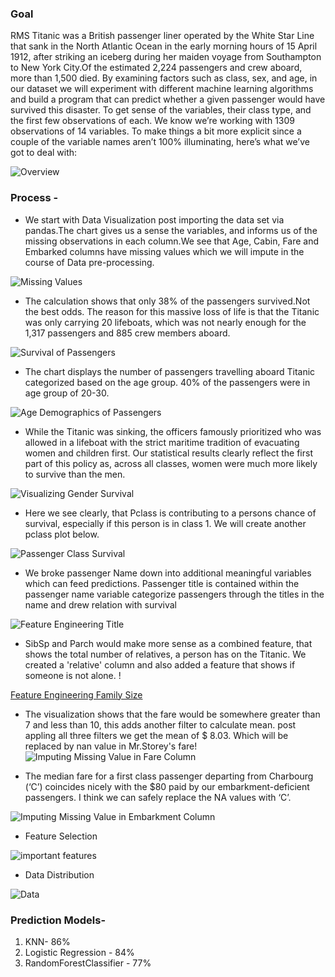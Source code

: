 ### Goal 
RMS Titanic was a British passenger liner operated by the White Star Line that sank in the North Atlantic Ocean in the early morning hours of 15 April 1912, after striking an iceberg during her maiden voyage from Southampton to New York City.Of the estimated 2,224 passengers and crew aboard, more than 1,500 died. By examining factors such as class, sex, and age, in our dataset we will experiment with different machine learning algorithms and build a program that can predict whether a given passenger would have survived this disaster. To get sense of the variables, their class type, and the first few observations of each. We know we’re working with 1309 observations of 14 variables. To make things a bit more explicit since a couple of the variable names aren’t 100% illuminating, here’s what we’ve got to deal with:

![Overview](https://github.com/SurabhiSood/titanic-survival-machine-learning/blob/master/webapp/static/img/Overview.PNG)

### Process -

* We start with Data Visualization post importing the data set via pandas.The chart gives us a sense the variables, and informs us of the missing observations in each column.We see that Age, Cabin, Fare and Embarked columns have missing values which we will impute in the course of Data pre-processing.

![Missing Values](https://github.com/SurabhiSood/titanic-survival-machine-learning/blob/master/webapp/static/img/Dataset.PNG)

* The calculation shows that only 38% of the passengers survived.Not the best odds. The reason for this massive loss of life is that the Titanic was only carrying 20 lifeboats, which was not nearly enough for the 1,317 passengers and 885 crew members aboard.

![Survival of Passengers](https://github.com/SurabhiSood/titanic-survival-machine-learning/blob/master/webapp/static/img/survived-perished.PNG)

* The chart displays the number of passengers travelling aboard Titanic categorized based on the age group. 40% of the passengers were in age group of 20-30.

![Age Demographics of Passengers](https://github.com/SurabhiSood/titanic-survival-machine-learning/blob/master/webapp/static/img/age-survival.PNG)

* While the Titanic was sinking, the officers famously prioritized who was allowed in a lifeboat with the strict maritime tradition of evacuating women and children first. Our statistical results clearly reflect the first part of this policy as, across all classes, women were much more likely to survive than the men. 

![Visualizing Gender Survival](https://github.com/SurabhiSood/titanic-survival-machine-learning/blob/master/webapp/static/img/gender-survival.PNG)

* Here we see clearly, that Pclass is contributing to a persons chance of survival, especially if this person is in class 1. We will create another pclass plot below.

![Passenger Class Survival](https://github.com/SurabhiSood/titanic-survival-machine-learning/blob/master/webapp/static/img/PassengerClassAndSurvival.png)

* We broke passenger Name down into additional meaningful variables which can feed predictions. Passenger title is contained within the passenger name variable categorize passengers through the titles in the name and drew relation with survival

![Feature Engineering Title](https://github.com/SurabhiSood/titanic-survival-machine-learning/blob/master/webapp/static/img/TitleSurvived.png)

* SibSp and Parch would make more sense as a combined feature, that shows the total number of relatives, a person has on the Titanic. We created a 'relative' column and also added a feature that shows if someone is not alone. !

[Feature Engineering Family Size](https://github.com/SurabhiSood/titanic-survival-machine-learning/blob/master/webapp/static/img/FamilySizeAndSurvival.jpg)

* The visualization shows that the fare would be somewhere greater than 7 and less than 10, this adds another filter to calculate mean. post appling all three filters we get the mean of $ 8.03. Which will be replaced by nan value in Mr.Storey's fare! 
![Imputing Missing Value in Fare Column](https://github.com/SurabhiSood/titanic-survival-machine-learning/blob/master/webapp/static/img/FamilySizeAndSurvival.jpg)

* The median fare for a first class passenger departing from Charbourg (‘C’) coincides nicely with the $80 paid by our embarkment-deficient passengers. I think we can safely replace the NA values with ‘C’.

![Imputing Missing Value in Embarkment Column](https://github.com/SurabhiSood/titanic-survival-machine-learning/blob/master/webapp/static/img/MissingEmbarkment.png)

* Feature Selection

![important features](https://github.com/SurabhiSood/titanic-survival-machine-learning/blob/master/webapp/static/img/BestFeatures.png)

* Data Distribution

![Data](https://github.com/SurabhiSood/titanic-survival-machine-learning/blob/Preethi_branch/static/img/densityplot.png)


### Prediction Models-

1. KNN- 86%
2. Logistic Regression - 84%
3. RandomForestClassifier - 77%


                    

